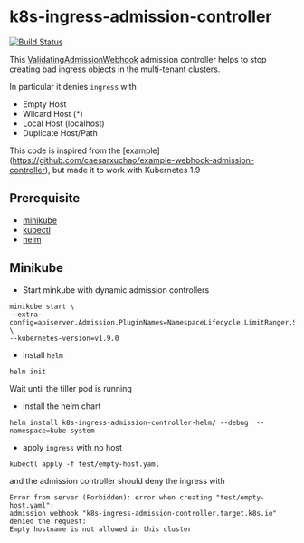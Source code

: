 # k8s-ingress-admission-controller

[![Build Status](https://travis-ci.org/saravanakumar-periyasamy/k8s-ingress-admission-controller.svg?branch=master)](https://travis-ci.org/saravanakumar-periyasamy/k8s-ingress-admission-controller)

This [ValidatingAdmissionWebhook](https://kubernetes.io/docs/admin/admission-controllers/#validatingadmissionwebhook-alpha-in-18-beta-in-19) admission controller helps to stop creating bad ingress objects in the multi-tenant clusters. 

In particular it denies `ingress` with

* Empty Host
* Wilcard Host (*)
* Local Host (localhost)
* Duplicate Host/Path

This code is inspired from the [example] (https://github.com/caesarxuchao/example-webhook-admission-controller), but made it to work with Kubernetes 1.9


## Prerequisite

* [minikube](https://github.com/kubernetes/minikube/releases)
* [kubectl](https://kubernetes.io/docs/tasks/tools/install-kubectl/#install-kubectl)
* [helm](https://docs.helm.sh/using_helm/#installing-helm)

## Minikube

* Start minkube with dynamic admission controllers

```
minikube start \
--extra-config=apiserver.Admission.PluginNames=NamespaceLifecycle,LimitRanger,ServiceAccount,PersistentVolumeLabel,DefaultStorageClass,DefaultTolerationSeconds,MutatingAdmissionWebhook,ValidatingAdmissionWebhook,ResourceQuota \
--kubernetes-version=v1.9.0
```

* install `helm`

```
helm init
```

Wait until the tiller pod is running

* install the helm chart

```
helm install k8s-ingress-admission-controller-helm/ --debug  --namespace=kube-system
```

* apply `ingress` with no host

```
kubectl apply -f test/empty-host.yaml
```

and the admission controller should deny the ingress with 

```
Error from server (Forbidden): error when creating "test/empty-host.yaml": 
admission webhook "k8s-ingress-admission-controller.target.k8s.io" denied the request: 
Empty hostname is not allowed in this cluster
```